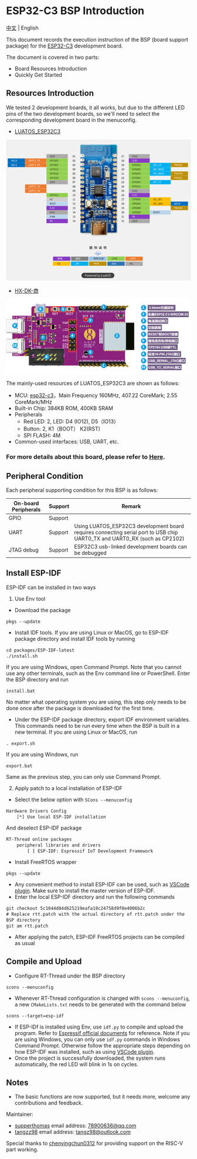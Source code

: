 # ESP32-C3 BSP Introduction

[中文](README_ZH.md) | English

This document records the execution instruction of the BSP (board support package) for the [ESP32-C3](http://luatos.com/t/esp32c3) development board.

The document is covered in two parts:

- Board Resources Introduction
- Quickly Get Started

## Resources Introduction

We tested 2 development boards, it all works, but due to the different LED pins of the two development boards, so we'll need to select the corresponding development board in the menuconfig. 

- [LUATOS_ESP32C3](https://wiki.luatos.com/chips/esp32c3/board.html)

![LUATOS_ESP32C3](images/luatos_esp32c3.png)

- [HX-DK-商](https://docs.wireless-tech.cn/doc/7/)

![hongxu](images/hx_shang.png)

The mainly-used resources of LUATOS_ESP32C3 are shown as follows:

- MCU: [esp32-c3](https://www.espressif.com/sites/default/files/documentation/esp32-c3_datasheet_en.pdf)，Main Frequency 160MHz, 407.22 CoreMark; 2.55 CoreMark/MHz
- Built-in Chip: 384KB ROM, 400KB SRAM
- Peripherals
  - Red LED: 2, LED: D4 (IO12), D5（IO13）
  - Button: 2, K1（BOOT） K2(RST)
  - SPI FLASH: 4M
- Common-used interfaces: USB, UART, etc.

### For more details about this board, please refer to [Here](https://wiki.luatos.com/chips/esp32c3/board.html).

## **Peripheral Condition**

Each peripheral supporting condition for this BSP is as follows:

| **On-board Peripherals** | ****Support**** | ****Remark****                                               |
| ------------------------ | --------------- | ------------------------------------------------------------ |
| GPIO                     | Support         |                                                              |
| UART                     | Support         | Using LUATOS_ESP32C3 development board requires connecting serial port to USB chip UART0_TX and UART0_RX (such as CP2102) |
| JTAG debug               | Support         | ESP32C3 usb-linked development boards can be debugged        |

## Install ESP-IDF
ESP-IDF can be installed in two ways
1. Use Env tool
- Download the package
```
pkgs --update
```
- Install IDF tools. If you are using Linux or MacOS, go to ESP-IDF package directory and install IDF tools by running
```
cd packages/ESP-IDF-latest
./install.sh
```
If you are using Windows, open Command Prompt. Note that you cannot use any other terminals, such as the Env command line or PowerShell. Enter the BSP directory and run
```
install.bat
```
No matter what operating system you are using, this step only needs to be done once after the package is downloaded for the first time.
- Under the ESP-IDF package directory, export IDF environment variables. This commands need to be run every time when the BSP is built in a new terminal.
If you are using Linux or MacOS, run
```
. export.sh
```
If you are using Windows, run
```
export.bat
```
Same as the previous step, you can only use Command Prompt.

2. Apply patch to a local installation of ESP-IDF
- Select the below option with `SCons --menuconfig`
```
Hardware Drivers Config
    [*] Use local ESP-IDF installation
```
And deselect ESP-IDF package
```
RT-Thread online packages
    peripheral libraries and drivers
        [ ] ESP-IDF: Espressif IoT Development Framework
```
- Install FreeRTOS wrapper
```
pkgs --update
```
- Any convenient method to install ESP-IDF can be used, such as [VSCode plugin](https://github.com/espressif/vscode-esp-idf-extension/blob/master/docs/tutorial/install.md). Make sure to install the master version of ESP-IDF.
- Enter the local ESP-IDF directory and run the following commands
```
git checkout 5c1044d84d625219eafa18c24758d9f0e4006b2c
# Replace rtt.patch with the actual directory of rtt.patch under the BSP directory
git am rtt.patch
```
- After applying the patch, ESP-IDF FreeRTOS projects can be compiled as usual
## Compile and Upload
- Configure RT-Thread under the BSP directory
```
scons --menuconfig
```
- Whenever RT-Thread configuration is changed with `scons --menuconfig`, a new `CMakeLists.txt` needs to be generated with the command below
```
scons --target=esp-idf
```
- If ESP-IDf is installed using Env, use `idf.py` to compile and upload the program. Refer to [Espressif official documents](https://docs.espressif.com/projects/esp-idf/en/latest/esp32c3/get-started/index.html#build-your-first-project) for reference. Note if you are using Windows, you can only use `idf.py` commands in Windows Command Prompt. Otherwise follow the appropriate steps depending on how ESP-IDF was installed, such as using [VSCode plugin](https://github.com/espressif/vscode-esp-idf-extension/blob/master/docs/tutorial/install.md). 
- Once the project is successfully downloaded, the system runs automatically, the red LED will blink in 1s on cycles.

## Notes

- The basic functions are now supported, but it needs more, welcome any contributions and feedback. 


Maintainer: 

- [supperthomas](https://github.com/supperthomas) email address: [78900636@qq.com](mailto:78900636@qq.com)
-  [tangzz98](https://github.com/tangzz98) email address: [tangz98@outlook.com](tangz98@outlook.com)

Special thanks to [chenyingchun0312](https://github.com/chenyingchun0312) for providing support on the RISC-V part working.

